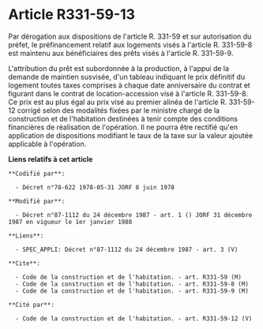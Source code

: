 # Article R331-59-13

Par dérogation aux dispositions de l'article R. 331-59 et sur autorisation du préfet, le préfinancement relatif aux logements
visés à l'article R. 331-59-8 est maintenu aux bénéficiaires des prêts visés à l'article R. 331-59-9.

L'attribution du prêt est subordonnée à la production, à l'appui de la demande de maintien susvisée, d'un tableau indiquant
le prix définitif du logement toutes taxes comprises à chaque date anniversaire du contrat et figurant dans le contrat de
location-accession visé à l'article R. 331-59-8. Ce prix est au plus égal au prix visé au premier alinéa de l'article R.
331-59-12 corrigé selon des modalités fixées par le ministre chargé de la construction et de l'habitation destinées à tenir
compte des conditions financières de réalisation de l'opération. Il ne pourra être rectifié qu'en application de dispositions
modifiant le taux de la taxe sur la valeur ajoutée applicable à l'opération.

**Liens relatifs à cet article**

	**Codifié par**:

	  - Décret n°78-622 1978-05-31 JORF 8 juin 1978

	**Modifié par**:

	  - Décret n°87-1112 du 24 décembre 1987 - art. 1 () JORF 31 décembre 1987 en vigueur le 1er janvier 1988

	**Liens**:

	  - SPEC_APPLI: Décret n°87-1112 du 24 décembre 1987 - art. 3 (V)

	**Cite**:

	  - Code de la construction et de l'habitation. - art. R331-59 (M)
	  - Code de la construction et de l'habitation. - art. R331-59-8 (M)
	  - Code de la construction et de l'habitation. - art. R331-59-9 (M)

	**Cité par**:

	  - Code de la construction et de l'habitation. - art. R331-59-12 (V)
